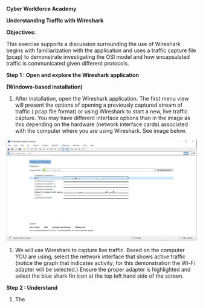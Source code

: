 **Cyber Workforce Academy**

**Understanding Traffic with Wireshark**

**Objectives:**

This exercise supports a discussion surrounding the use of Wireshark begins with
familiarization with the application and uses a traffic capture file (pcap) to
demonstrate investigating the OSI model and how encapsulated traffic is
communicated given different protocols.

**Step 1 : Open and explore the Wireshark application**

**(Windows-based installation)**

1.  After installation, open the Wireshark application. The first menu view will
    present the options of opening a previously captured stream of traffic
    (.pcap file format) or using Wireshark to start a new, live traffic capture.
    You may have different interface options than in the image as this depending
    on the hardware (network interface cards) associated with the computer where
    you are using Wireshark. See image below.

![](media/fadbe7aeea3d81b381df9279fbec9c92.png)

1.  We will use Wireshark to capture live traffic. Based on the computer YOU are
    using, select the network interface that shows active traffic (notice the
    graph that indicates activity; for this demonstration the Wi-Fi adapter will
    be selected.) Ensure the proper adapter is highlighted and select the blue
    shark fin icon at the top left hand side of the screen.

**Step 2 : Understand**

1.  The
